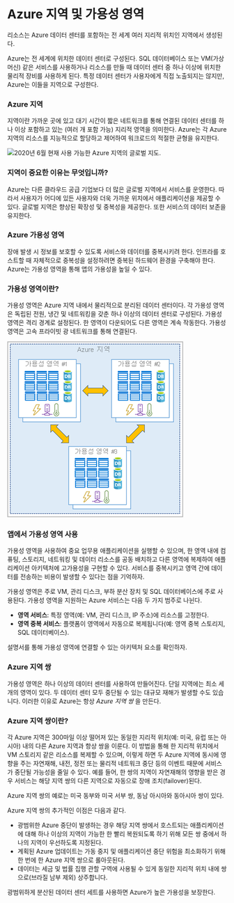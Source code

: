 # Azure 지역 및 가용성 영역

리소스는 Azure 데이터 센터를 포함하는 전 세계 여러 지리적 위치인 지역에서 생성된다. 

Azure는 전 세계에 위치한 데이터 센터로 구성된다. SQL 데이터베이스 또는 VM(가상 머신) 같은 서비스를 사용하거나 리소스를 만들 때 데이터 센터 중 하나 이상에 위치한 물리적 장비를 사용하게 된다. 특정 데이터 센터가 사용자에게 직접 노출되지는 않지만, Azure는 이들을 지역으로 구성한다.

### Azure 지역

지역이란 가까운 곳에 있고 대기 시간이 짧은 네트워크를 통해 연결된 데이터 센터를 하나 이상 포함하고 있는 (여러 개 포함 가능) 지리적 영역을 의미한다. Azure는 각 Azure 지역의 리소스를 지능적으로 할당하고 제어하여 워크로드의 적절한 균형을 유지한다.

![2020년 6월 현재 사용 가능한 Azure 지역의 글로벌 지도.](/Users/Eunji/TIL/Azure/images/regions-small.png)

### 지역이 중요한 이유는 무엇입니까?

Azure는 다른 클라우드 공급 기업보다 더 많은 글로벌 지역에서 서비스를 운영한다. 따라서 사용자가 어디에 있든 사용자와 더욱 가까운 위치에서 애플리케이션을 제공할 수 있다. 글로벌 지역은 향상된 확장성 및 중복성을 제공한다. 또한 서비스의 데이터 보존을 유지한다.

### Azure 가용성 영역

장애 발생 시 정보를 보호할 수 있도록 서비스와 데이터를 중복시키려 한다. 인프라를 호스트할 때 자체적으로 중복성을 설정하려면 중복된 하드웨어 환경을 구축해야 한다. Azure는 가용성 영역을 통해 앱의 가용성을 높일 수 있다.



### 가용성 영역이란?

가용성 영역은 Azure 지역 내에서 물리적으로 분리된 데이터 센터이다. 각 가용성 영역은 독립된 전원, 냉간 및 네트워킹을 갖춘 하나 이상의 데이터 센터로 구성된다. 가용성 영역은 격리 경계로 설정된다. 한 영역이 다운되어도 다른 영역은 계속 작동한다. 가용성 영역은 고속 프라이빗 광 네트워크를 통해 연결된다.

![한 Azure 지역 내에서 서로 연결되어 가용성 영역을 구성하는 세 개의 데이터 센터를 보여 주는 다이어그램.](images/availability-zones-20210130081745305.png)

### 앱에서 가용성 영역 사용

가용성 영역을 사용하여 중요 업무용 애플리케이션을 실행할 수 있으며, 한 영역 내에 컴퓨팅, 스토리지, 네트워킹 및 데이터 리소스를 공동 배치하고 다른 영역에 복제하여 애플리케이션 아키텍처에 고가용성을 구현할 수 있다. 서비스를 중복시키고 영역 간에 데이터를 전송하는 비용이 발생할 수 있다는 점을 기억하자.

가용성 영역은 주로 VM, 관리 디스크, 부하 분산 장치 및 SQL 데이터베이스에 주로 사용된다. 가용성 영역을 지원하는 Azure 서비스는 다음 두 가지 범주로 나뉜다.

- **영역 서비스**: 특정 영역(예: VM, 관리 디스크, IP 주소)에 리소스를 고정한다.
- **영역 중복 서비스**: 플랫폼이 영역에서 자동으로 복제됩니다(예: 영역 중복 스토리지, SQL 데이터베이스).

설명서를 통해 가용성 영역에 연결할 수 있는 아키텍처 요소를 확인하자.



### Azure 지역 쌍

가용성 영역은 하나 이상의 데이터 센터를 사용하여 만들어진다. 단일 지역에는 최소 세 개의 영역이 있다. 두 데이터 센터 모두 중단될 수 있는 대규모 재해가 발생할 수도 있습니다. 이러한 이유로 Azure는 항상 *Azure 지역 쌍* 을 만든다.



### Azure 지역 쌍이란?

각 Azure 지역은 300마일 이상 떨어져 있는 동일한 지리적 위치(예: 미국, 유럽 또는 아시아) 내의 다른 Azure 지역과 항상 쌍을 이룬다. 이 방법을 통해 한 지리적 위치에서 VM 스토리지 같은 리소스를 복제할 수 있으며, 이렇게 하면 두 Azure 지역에 동시에 영향을 주는 자연재해, 내전, 정전 또는 물리적 네트워크 중단 등의 이벤트 때문에 서비스가 중단될 가능성을 줄일 수 있다. 예를 들어, 한 쌍의 지역이 자연재해의 영향을 받은 경우 서비스는 해당 지역 쌍의 다른 지역으로 자동으로 장애 조치(failover)된다.

Azure 지역 쌍의 예로는 미국 동부와 미국 서부 쌍, 동남 아시아와 동아시아 쌍이 있다.



Azure 지역 쌍의 추가적인 이점은 다음과 같다.

- 광범위한 Azure 중단이 발생하는 경우 해당 지역 쌍에서 호스트되는 애플리케이션에 대해 하나 이상의 지역이 가능한 한 빨리 복원되도록 하기 위해 모든 쌍 중에서 하나의 지역이 우선하도록 지정된다.
- 계획된 Azure 업데이트는 가동 중지 및 애플리케이션 중단 위험을 최소화하기 위해 한 번에 한 Azure 지역 쌍으로 롤아웃된다.
- 데이터는 세금 및 법률 집행 관할 구역에 사용될 수 있게 동일한 지리적 위치 내에 쌍으로(브라질 남부 제외) 상주합니다.

광범위하게 분산된 데이터 센터 세트를 사용하면 Azure가 높은 가용성을 보장한다.